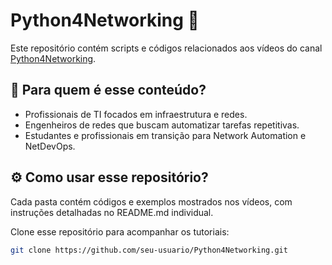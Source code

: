 # Python4Networking 🚀

Este repositório contém scripts e códigos relacionados aos vídeos do canal [Python4Networking](https://youtube.com/@python4networking?si=WkeOojlmN0fie750).

## 🎯 Para quem é esse conteúdo?

- Profissionais de TI focados em infraestrutura e redes.
- Engenheiros de redes que buscam automatizar tarefas repetitivas.
- Estudantes e profissionais em transição para Network Automation e NetDevOps.

## ⚙️ Como usar esse repositório?

Cada pasta contém códigos e exemplos mostrados nos vídeos, com instruções detalhadas no README.md individual.

Clone esse repositório para acompanhar os tutoriais:
```bash
git clone https://github.com/seu-usuario/Python4Networking.git



